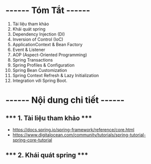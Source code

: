 # **------ Tóm Tắt ------**
1. Tài liệu tham khảo
2. Khái quát spring
3. Dependency Injection (DI)
4. Inversion of Control (IoC)
5. ApplicationContext & Bean Factory
6. Event & Listener
7. AOP (Aspect-Oriented Programming)
8. Spring Transactions
9. Spring Profiles & Configuration
10. Spring Bean Customization
11. Spring Context Refresh & Lazy Initialization
12. Integration với Spring Boot.


# **------ Nội dung chi tiết ------**

## *** 1. Tài liệu tham khảo ***
- https://docs.spring.io/spring-framework/reference/core.html
- https://www.digitalocean.com/community/tutorials/spring-tutorial-spring-core-tutorial

## *** 2. Khái quát spring ***
